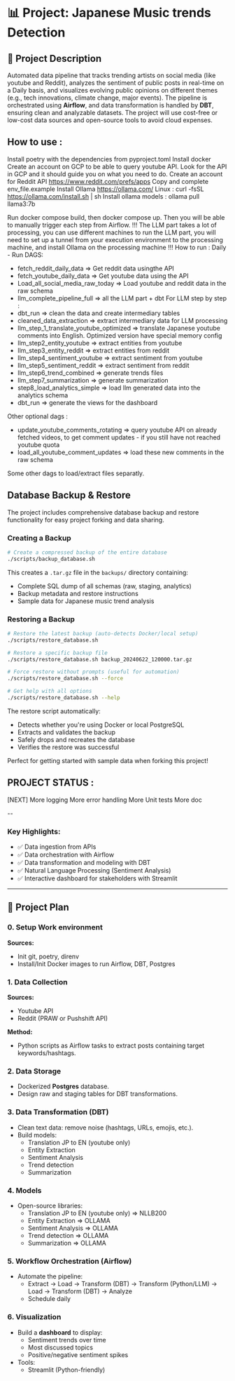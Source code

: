 # 📊 Project: Japanese Music trends Detection

## 📝 Project Description

Automated data pipeline that tracks trending artists on social media (like youtube and Reddit), analyzes the sentiment of public posts in real-time on a Daily basis, and visualizes evolving public opinions on different themes (e.g., tech innovations, climate change, major events).
The pipeline is orchestrated using **Airflow**, and data transformation is handled by **DBT**, ensuring clean and analyzable datasets. The project will use cost-free or low-cost data sources and open-source tools to avoid cloud expenses.


## How to use :

Install poetry with the dependencies from pyproject.toml
Install docker
Create an account on GCP to be able to query youtube API. Look for the API in GCP and it should guide you on what you need to do.
Create an account for Reddit API https://www.reddit.com/prefs/apps
Copy and complete env_file.example
Install Ollama https://ollama.com/  Linux : curl -fsSL https://ollama.com/install.sh | sh
Install ollama models : ollama pull llama3:7b

Run docker compose build, then docker compose up. Then you will be able to manually trigger each step from Airflow.
!!! The LLM part takes a lot of processing, you can use different machines to run the LLM part, you will need to set up a tunnel from your execution environment to the processing machine, and install Ollama on the processing machine !!!
How to run :
Daily - Run DAGS:
- fetch_reddit_daily_data             => Get reddit data usingthe API
- fetch_youtube_daily_data            => Get youtube data using the API
- Load_all_social_media_raw_today     => Load youtube and reddit data in the raw schema
- llm_complete_pipeline_full          => all the LLM part + dbt
For LLM step by step :
- dbt_run                             => clean the data and create intermediary tables
- cleaned_data_extraction             => extract intermediary data for LLM processing
- llm_step_1_translate_youtube_optimized => translate Japanese youtube comments into English. Optimized version have special memory config
- llm_step2_entity_youtube            => extract entities from youtube
- llm_step3_entity_reddit             => extract entities from reddit
- llm_step4_sentiment_youtube         => extract sentiment from youtube
- llm_step5_sentiment_reddit          => extract sentiment from reddit
- llm_step6_trend_combined            => generate trends files
- llm_step7_summarization             => generate summarization
- step8_load_analytics_simple         => load llm generated data into the analytics schema
- dbt_run                             => generate the views for the dashboard


Other optional dags :
- update_youtube_comments_rotating    => query youtube API on already fetched videos, to get comment updates - if you still have not reached youtube quota
- load_all_youtube_comment_updates    => load these new comments in the raw schema

Some other dags to load/extract files separatly.


## Database Backup & Restore

The project includes comprehensive database backup and restore functionality for easy project forking and data sharing.

### Creating a Backup

```bash
# Create a compressed backup of the entire database
./scripts/backup_database.sh
```

This creates a `.tar.gz` file in the `backups/` directory containing:
- Complete SQL dump of all schemas (raw, staging, analytics)
- Backup metadata and restore instructions
- Sample data for Japanese music trend analysis

### Restoring a Backup

```bash
# Restore the latest backup (auto-detects Docker/local setup)
./scripts/restore_database.sh

# Restore a specific backup file
./scripts/restore_database.sh backup_20240622_120000.tar.gz

# Force restore without prompts (useful for automation)
./scripts/restore_database.sh --force

# Get help with all options
./scripts/restore_database.sh --help
```

The restore script automatically:
- Detects whether you're using Docker or local PostgreSQL
- Extracts and validates the backup
- Safely drops and recreates the database
- Verifies the restore was successful

Perfect for getting started with sample data when forking this project!



## PROJECT STATUS :

[NEXT]
More logging
More error handling
More Unit tests
More doc

--



### Key Highlights:
- ✅ Data ingestion from APIs
- ✅ Data orchestration with Airflow
- ✅ Data transformation and modeling with DBT
- ✅ Natural Language Processing (Sentiment Analysis)
- ✅ Interactive dashboard for stakeholders with Streamlit

---

## 🚀 Project Plan

### 0. Setup Work environment
**Sources:**
- Init git, poetry, direnv
- Install/Init Docker images to run Airflow, DBT, Postgres

### 1. Data Collection
**Sources:**
- Youtube API
- Reddit (PRAW or Pushshift API)

**Method:**
- Python scripts as Airflow tasks to extract posts containing target keywords/hashtags.

### 2. Data Storage
- Dockerized  **Postgres** database.
- Design raw and staging tables for DBT transformations.

### 3. Data Transformation (DBT)
- Clean text data: remove noise (hashtags, URLs, emojis, etc.).
- Build models:
  - Translation JP to EN (youtube only)
  - Entity Extraction
  - Sentiment Analysis
  - Trend detection
  - Summarization

### 4. Models
- Open-source libraries:
  - Translation JP to EN (youtube only) => NLLB200
  - Entity Extraction => OLLAMA
  - Sentiment Analysis => OLLAMA
  - Trend detection => OLLAMA
  - Summarization => OLLAMA

### 5. Workflow Orchestration (Airflow)
- Automate the pipeline:
  - Extract → Load → Transform (DBT) → Transform (Python/LLM) → Load  → Transform (DBT) →  Analyze
  - Schedule  daily

### 6. Visualization
- Build a **dashboard** to display:
  - Sentiment trends over time
  - Most discussed topics
  - Positive/negative sentiment spikes
- Tools:
  - Streamlit (Python-friendly)
